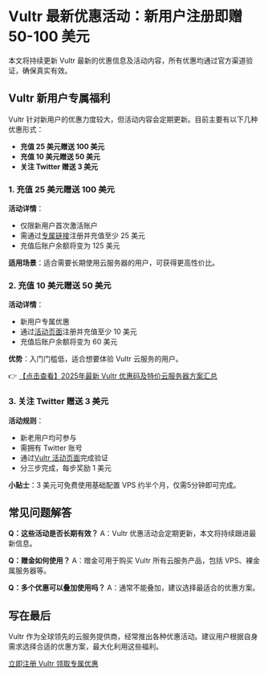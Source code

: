 # Vultr 最新优惠活动：新用户注册即赠 50-100 美元

本文将持续更新 Vultr 最新的优惠信息及活动内容，所有优惠均通过官方渠道验证，确保真实有效。

## Vultr 新用户专属福利

Vultr 针对新用户的优惠力度较大，但活动内容会定期更新。目前主要有以下几种优惠形式：

- **充值 25 美元赠送 100 美元**
- **充值 10 美元赠送 50 美元**
- **关注 Twitter 赠送 3 美元**

### 1. 充值 25 美元赠送 100 美元

**活动详情**：
- 仅限新用户首次激活账户
- 需通过[专属链接](https://bit.ly/VuLtr)注册并充值至少 25 美元
- 充值后账户余额将变为 125 美元

**适用场景**：适合需要长期使用云服务器的用户，可获得更高性价比。

### 2. 充值 10 美元赠送 50 美元

**活动详情**：
- 新用户专属优惠
- 通过[活动页面](https://bit.ly/VuLtr)注册并充值至少 10 美元
- 充值后账户余额将变为 60 美元

**优势**：入门门槛低，适合想要体验 Vultr 云服务的用户。

👉 [【点击查看】2025年最新 Vultr 优惠码及特价云服务器方案汇总](https://bit.ly/VuLtr)

### 3. 关注 Twitter 赠送 3 美元

**活动规则**：
- 新老用户均可参与
- 需拥有 Twitter 账号
- 通过[Vultr 活动页面](https://bit.ly/VuLtr)完成验证
- 分三步完成，每步奖励 1 美元

**小贴士**：3 美元可免费使用基础配置 VPS 约半个月，仅需5分钟即可完成。

## 常见问题解答

**Q：这些活动是否长期有效？**
A：Vultr 优惠活动会定期更新，本文将持续跟进最新信息。

**Q：赠金如何使用？**
A：赠金可用于购买 Vultr 所有云服务产品，包括 VPS、裸金属服务器等。

**Q：多个优惠可以叠加使用吗？**
A：通常不能叠加，建议选择最适合的优惠方案。

## 写在最后

Vultr 作为全球领先的云服务提供商，经常推出各种优惠活动。建议用户根据自身需求选择合适的优惠方案，最大化利用这些福利。

[立即注册 Vultr 领取专属优惠](https://bit.ly/VuLtr)